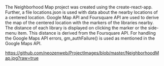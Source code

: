 The Neighborhood Map project was created using the create-react-app. Further, a file locations.json is used with data about the nearby locations of a centered location. Google Map API and Foursquare API are used to derive the map of the centered location with the markers of the libraries nearby. The distance of each library is displayed on clicking the marker or the side-menu item. This distance is derived from the Foursquare API. For handling the Google Maps API errors, gm_authFailure() is used as mentioned in the Google Maps API.

https://github.com/neozenweb/ProjectImages/blob/master/NeighborhoodMap.jpg?raw=true
